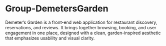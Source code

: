 # Group-DemetersGarden
Demeter’s Garden is a front-end web application for restaurant discovery, reservations, and reviews. It brings together browsing, booking, and user engagement in one place, designed with a clean, garden-inspired aesthetic that emphasizes usability and visual clarity.
